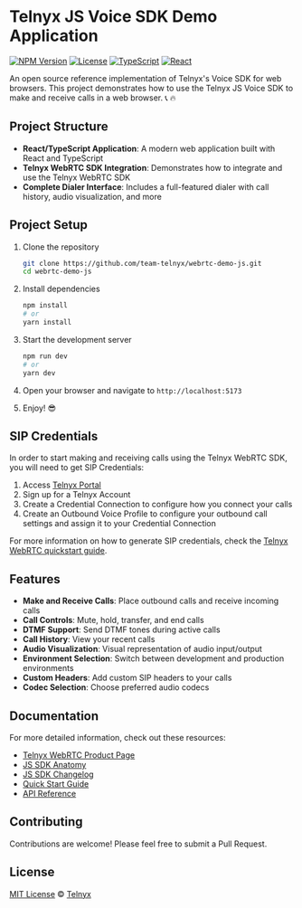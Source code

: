 # Telnyx JS Voice SDK Demo Application
[![NPM Version](https://img.shields.io/npm/v/@telnyx/webrtc.svg)](https://www.npmjs.com/package/@telnyx/webrtc)
[![License](https://img.shields.io/github/license/team-telnyx/webrtc-demo-js.svg)](LICENSE)
[![TypeScript](https://img.shields.io/badge/TypeScript-5.6-blue.svg)](https://www.typescriptlang.org/)
[![React](https://img.shields.io/badge/React-18.3-blue.svg)](https://reactjs.org/)

An open source reference implementation of Telnyx's Voice SDK for web browsers. This project demonstrates how to use the Telnyx JS Voice SDK to make and receive calls in a web browser. 📞 🔥


## Project Structure

- **React/TypeScript Application**: A modern web application built with React and TypeScript
- **Telnyx WebRTC SDK Integration**: Demonstrates how to integrate and use the Telnyx WebRTC SDK
- **Complete Dialer Interface**: Includes a full-featured dialer with call history, audio visualization, and more

## Project Setup

1. Clone the repository
   ```bash
   git clone https://github.com/team-telnyx/webrtc-demo-js.git
   cd webrtc-demo-js
   ```

2. Install dependencies
   ```bash
   npm install
   # or
   yarn install
   ```

3. Start the development server
   ```bash
   npm run dev
   # or
   yarn dev
   ```

4. Open your browser and navigate to `http://localhost:5173`

5. Enjoy! 😎

## SIP Credentials

In order to start making and receiving calls using the Telnyx WebRTC SDK, you will need to get SIP Credentials:

1. Access [Telnyx Portal](https://portal.telnyx.com/)
2. Sign up for a Telnyx Account
3. Create a Credential Connection to configure how you connect your calls
4. Create an Outbound Voice Profile to configure your outbound call settings and assign it to your Credential Connection

For more information on how to generate SIP credentials, check the [Telnyx WebRTC quickstart guide](https://developers.telnyx.com/docs/v2/webrtc/quickstart).

## Features

- **Make and Receive Calls**: Place outbound calls and receive incoming calls
- **Call Controls**: Mute, hold, transfer, and end calls
- **DTMF Support**: Send DTMF tones during active calls
- **Call History**: View your recent calls
- **Audio Visualization**: Visual representation of audio input/output
- **Environment Selection**: Switch between development and production environments
- **Custom Headers**: Add custom SIP headers to your calls
- **Codec Selection**: Choose preferred audio codecs

## Documentation

For more detailed information, check out these resources:

- [Telnyx WebRTC Product Page](https://telnyx.com/products/webrtc)
- [JS SDK Anatomy](https://developers.telnyx.com/docs/voice/webrtc/js-sdk/anatomy)
- [JS SDK Changelog](https://developers.telnyx.com/docs/voice/webrtc/js-sdk/changelog)
- [Quick Start Guide](https://developers.telnyx.com/docs/voice/webrtc/js-sdk/demo-app)
- [API Reference](https://developers.telnyx.com/docs/api/v2/webrtc)

## Contributing

Contributions are welcome! Please feel free to submit a Pull Request.

## License

[MIT License](LICENSE) © [Telnyx](https://github.com/team-telnyx)
